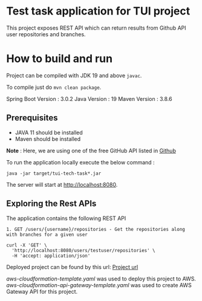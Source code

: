 # Test task application for TUI project

This project exposes REST API which can return results from Github API user repositories and branches.

# How to build and run

Project can be compiled with JDK 19 and above `javac`.

To compile just do `mvn clean package`.

Spring Boot Version : 3.0.2 Java Version : 19 
Maven Version : 3.8.6

## Prerequisites

* JAVA 11 should be installed
* Maven should be installed

**Note** : Here, we are using one of the free GitHub API listed in [Github](https://developer.github.com/v3)

To run the application locally execute the below command :

```
java -jar target/tui-tech-task*.jar
```

The server will start at <http://localhost:8080>.

## Exploring the Rest APIs

The application contains the following REST API

```
1. GET /users/{username}/repositories - Get the repositories along with branches for a given user
```

```
curl -X 'GET' \
  'http://localhost:8080/users/testuser/repositories' \
  -H 'accept: application/json'
```

Deployed project can be found by this url: [Project url](https://ifsa2wc7ca.execute-api.eu-central-1.amazonaws.com)

*aws-cloudformation-template.yaml* was used to deploy this project to AWS.
*aws-cloudformation-api-gateway-template.yaml* was used to create AWS Gateway API for this project.